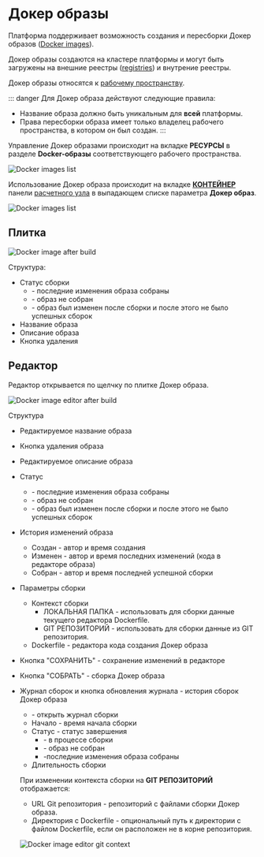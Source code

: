# Докер образы

Платформа поддерживает возможность создания и пересборки Докер образов ([Docker images][1]).

Докер образы создаются на кластере платформы и могут быть загружены на внешние реестры ([registries][1]) и внутрение реестры.

Докер образы относятся к [рабочему пространству][2].

::: danger <span class='iconify' data-icon='gg:danger' style='color: #cc0000; font-size: 24px;'></span>
Для Докер образа действуют следующие правила:

- Название образа должно быть уникальным для **всей** платформы.
- Права пересборки образа имеет только владелец рабочего пространства, в котором он был создан.
  :::

Управление Докер образами происходит на вкладке <span class='iconify-inline' data-icon='mdi:cogs'></span> **РЕСУРСЫ** в разделе <span class="iconify-inline" data-icon="mdi:docker"></span> **Docker-образы** соответствующего рабочего пространства.

![Docker images list](/images/common/dashboard_user_workspace_resources_dockers.png)

Использование Докер образа происходит на вкладке <span class='iconify-inline' data-icon='mdi:kubernetes'></span> [**КОНТЕЙНЕР**][3] панели [расчетного узла][4] в выпадающем списке параметра **Докер образ**.

![Docker images list](/images/common/node_panel_container_dockerslist.png)

## Плитка

![Docker image after build](/images/common/dashboard_user_workspace_resources_docker_after_build.png)

Структура:

- Статус сборки
  - <span class='iconify-inline' data-icon='mdi:check-circle' style='color: green'></span> - последние изменения образа собраны
  - <span class='iconify-inline' data-icon='mdi:alert-circle' style='color: red'></span> - образ не собран
  - <span class='iconify-inline' data-icon='mdi:update' style='color: orange'></span> - образ был изменен после сборки и после этого не было успешных сборок
- Название образа
- Описание образа
- <span class='iconify-inline' data-icon='mdi:delete'></span> Кнопка удаления

## Редактор

Редактор открывается по щелчку по плитке Докер образа.

![Docker image editor after build](/images/common/dashboard_user_workspace_resources_docker_editor_аfter_build.png)

Структура

- Редактируемое название образа
- <span class='iconify-inline' data-icon='mdi:delete'></span> Кнопка удаления образа
- Редактируемое описание образа
- Статус
  - <span class='iconify-inline' data-icon='mdi:check-circle' style='color: green'></span> - последние изменения образа собраны
  - <span class='iconify-inline' data-icon='mdi:alert-circle' style='color: red'></span> - образ не собран
  - <span class='iconify-inline' data-icon='mdi:update' style='color: orange'></span> - образ был изменен после сборки и после этого не было успешных сборок
- История изменений образа
  - Создан - автор и время создания
  - Изменен - автор и время последних изменений (кода в редакторе образа)
  - Собран - автор и время последней успешной сборки
- Параметры сборки
  - Контекст сборки
    - ЛОКАЛЬНАЯ ПАПКА - использовать для сборки данные текущего редактора Dockerfile.
    - GIT РЕПОЗИТОРИЙ - использовать для сборки данные из GIT репозитория.
  - Dockerfile - редактора кода создания Докер образа
- Кнопка "СОХРАНИТЬ" - сохранение изменений в редакторе
- Кнопка "СОБРАТЬ" - сборка Докер образа
- Журнал сборок и <span class='iconify-inline' data-icon='mdi:refresh'></span> кнопка обновления журнала - история сборок Докер образа

  - <span class='iconify-inline' data-icon='mdi:menu-down'></span> - открыть журнал сборки
  - Начало - время начала сборки
  - Статус - статус завершения
    - <span class='iconify-inline' data-icon='vaadin:progressbar' style='color: green'></span> - в процессе сборки
    - <span class='iconify-inline' data-icon='mdi:alert-circle' style='color: red'></span> - образ не собран
    - <span class='iconify-inline' data-icon='mdi:check-circle' style='color: green'></span> -последние изменения образа собраны
  - Длительность сборки

  При изменении контекста сборки на **GIT РЕПОЗИТОРИЙ** отображается:

  - URL Git репозитория - репозиторий с файлами сборки Докер образа.
  - Директория с Dockerfile - опциональный путь к директории с файлом Dockerfile, если он расположен не в корне репозитория.
  
  ![Docker image editor git context](/images/common/dashboard_user_workspace_resources_docker_editor_git.png)

[1]: https://docs.docker.com/get-started/overview/
[2]: /desc/workspace.md
[3]: /desc/nodes.md#контеинер
[4]: /desc/nodes.md#расчетныи-узел

